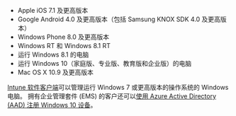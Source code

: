 
  - Apple iOS 7.1 及更高版本
  - Google Android 4.0 及更高版本（包括 Samsung KNOX SDK 4.0 及更高版本）
  - Windows Phone 8.0 及更高版本
  - Windows RT 和 Windows 8.1 RT
  - 运行 Windows 8.1 的电脑
  - 运行 Windows 10（家庭版、专业版、教育版和企业版）的电脑
  - Mac OS X 10.9 及更高版本

[Intune 软件客户端](/intune/deploy-use/manage-windows-pcs-with-microsoft-intune)可以管理运行 Windows 7 或更高版本的操作系统的 Windows 电脑。 拥有企业管理套件 (EMS) 的客户还可以[使用 Azure Active Directory (AAD) 注册 Windows 10 设备](https://docs.microsoft.com/active-directory/active-directory-azureadjoin-windows10-devices-overview)。


<!--HONumber=Sep16_HO1-->


